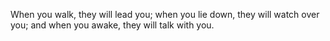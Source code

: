 When you walk, they will lead you; when you lie down, they will watch over you; and when you awake, they will talk with you.
